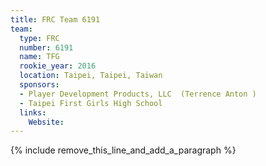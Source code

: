 ```yaml
---
title: FRC Team 6191
team:
  type: FRC
  number: 6191
  name: TFG
  rookie_year: 2016
  location: Taipei, Taipei, Taiwan
  sponsors:
  - Player Development Products, LLC  (Terrence Anton )
  - Taipei First Girls High School
  links:
    Website:
---
```


{% include remove_this_line_and_add_a_paragraph %}